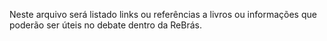 Neste arquivo será listado links ou referências a livros ou informações que poderão ser úteis no debate dentro da ReBrás.
